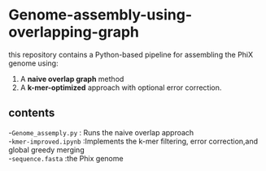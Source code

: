 # Genome-assembly-using-overlapping-graph
this repository contains a Python-based pipeline for assembling the PhiX genome using:
1. A **naive overlap graph** method
2. A **k-mer-optimized** approach with optional error correction.

## contents
-`Genome_assemply.py` : Runs the naive overlap approach    
-`kmer-improved.ipynb` :Implements the k-mer filtering, error correction,and global greedy merging  
-`sequence.fasta` :the Phix genome    
